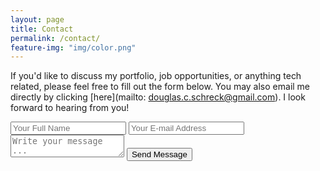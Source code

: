 ```yaml
---
layout: page
title: Contact
permalink: /contact/
feature-img: "img/color.png"
---
```


If you'd like to discuss my portfolio, job opportunities, or anything tech related, please feel free to fill out the form below. You may also email me directly by clicking [here](mailto: douglas.c.schreck@gmail.com). I look forward to hearing from you!

<form action="https://getsimpleform.com/messages?form_api_token=b818a1e50fb18d867b405c3455752eac" method="post">
  <!-- the redirect_to is optional, the form will redirect to the referrer on submission -->
  <!-- <input type='hidden' name='redirect_to' value='http://dcschreck.github.io/thank-you/' /> -->
  <input type='hidden' name='redirect_to' value='https://dcschreck.github.io/portfolio/thank-you/' />

  <input type='text' name='name' placeholder='Your Full Name' />
  <input type='email' name='email' placeholder='Your E-mail Address' />
  <textarea name='message' placeholder='Write your message ...'></textarea>
  <input type='submit' value='Send Message' />
</form>

